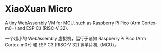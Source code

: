 # XiaoXuan Micro

A tiny WebAssembly VM for MCU, such as Raspberry Pi Pico (Arm Cortex-m0+) and ESP C3 (RISC-V 32).

一个超小的 WebAssembly 虚拟机，运行于诸如 Raspberry Pi Pico (Arm Cortex-m0+) 和 ESP C3 (RISC-V 32) 等单片机（MCU）。
